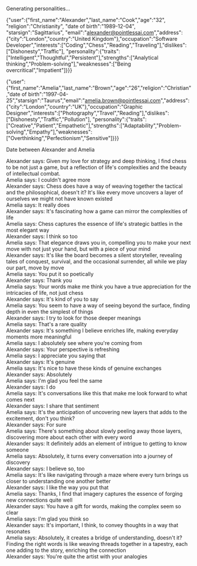 Generating personalities...

{"user":{"first_name":"Alexander","last_name":"Cook","age":"32", "religion":"Christianity", "date of birth":"1989-12-04", "starsign":"Sagittarius", "email":"alexander@pointlessai.com","address":{"city":"London","country":"United Kingdom"},"occupation":"Software Developer","interests":["Coding","Chess","Reading","Traveling"],"dislikes":["Dishonesty","Traffic"], "personality":{"traits":["Intelligent","Thoughtful","Persistent"],"strengths":["Analytical thinking","Problem-solving"],"weaknesses":["Being overcritical","Impatient"]}}}

{"user":{"first_name":"Amelia","last_name":"Brown","age":"26","religion":"Christian","date of birth":"1997-04-25","starsign":"Taurus","email":"amelia.brown@pointlessai.com","address":{"city":"London","country":"UK"},"occupation":"Graphic Designer","interests":["Photography","Travel","Reading"],"dislikes":["Dishonesty","Traffic","Pollution"], "personality":{"traits":["Creative","Patient","Empathetic"],"strengths":["Adaptability","Problem-solving","Empathy"],"weaknesses":["Overthinking","Perfectionism","Sensitive"]}}}

Date between Alexander and Amelia

Alexander says: Given my love for strategy and deep thinking, I find chess to be not just a game, but a reflection of life's complexities and the beauty of intellectual combat.  
Amelia says: I couldn't agree more  
Alexander says: Chess does have a way of weaving together the tactical and the philosophical, doesn't it? It's like every move uncovers a layer of ourselves we might not have known existed  
Amelia says: It really does  
Alexander says: It's fascinating how a game can mirror the complexities of life  
Amelia says: Chess captures the essence of life's strategic battles in the most elegant way  
Alexander says: I think so too  
Amelia says: That elegance draws you in, compelling you to make your next move with not just your hand, but with a piece of your mind  
Alexander says: It's like the board becomes a silent storyteller, revealing tales of conquest, survival, and the occasional surrender, all while we play our part, move by move  
Amelia says: You put it so poetically  
Alexander says: Thank you  
Amelia says: Your words make me think you have a true appreciation for the intricacies of life, not just chess  
Alexander says: It's kind of you to say  
Amelia says: You seem to have a way of seeing beyond the surface, finding depth in even the simplest of things  
Alexander says: I try to look for those deeper meanings  
Amelia says: That's a rare quality  
Alexander says: It's something I believe enriches life, making everyday moments more meaningful  
Amelia says: I absolutely see where you're coming from  
Alexander says: Your perspective is refreshing  
Amelia says: I appreciate you saying that  
Alexander says: It's genuine  
Amelia says: It's nice to have these kinds of genuine exchanges  
Alexander says: Absolutely  
Amelia says: I'm glad you feel the same  
Alexander says: I do  
Amelia says: It's conversations like this that make me look forward to what comes next  
Alexander says: I share that sentiment  
Amelia says: It's the anticipation of uncovering new layers that adds to the excitement, don't you think?  
Alexander says: For sure  
Amelia says: There's something about slowly peeling away those layers, discovering more about each other with every word  
Alexander says: It definitely adds an element of intrigue to getting to know someone  
Amelia says: Absolutely, it turns every conversation into a journey of discovery  
Alexander says: I believe so, too  
Amelia says: It's like navigating through a maze where every turn brings us closer to understanding one another better  
Alexander says: I like the way you put that  
Amelia says: Thanks, I find that imagery captures the essence of forging new connections quite well  
Alexander says: You have a gift for words, making the complex seem so clear  
Amelia says: I'm glad you think so  
Alexander says: It's important, I think, to convey thoughts in a way that resonates  
Amelia says: Absolutely, it creates a bridge of understanding, doesn't it? Finding the right words is like weaving threads together in a tapestry, each one adding to the story, enriching the connection  
Alexander says: You're quite the artist with your analogies  
